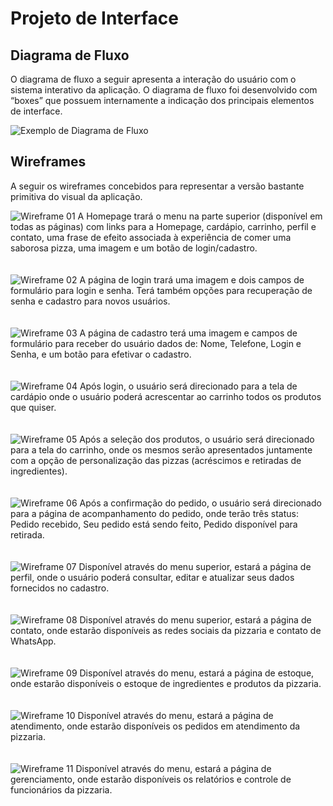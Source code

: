 
# Projeto de Interface

<p align="justify">

## Diagrama de Fluxo

O diagrama de fluxo a seguir apresenta a interação do usuário com o sistema interativo da aplicação. O diagrama de fluxo foi desenvolvido com “boxes” que possuem internamente a indicação dos principais elementos de interface.

![Exemplo de Diagrama de Fluxo](img/Diagramadefluxo2.png)


## Wireframes

A seguir os wireframes concebidos para representar a versão bastante primitiva do visual da aplicação.

![Wireframe 01](img/WF1Homepage.png)
A Homepage trará o menu na parte superior (disponível em todas as páginas) com links para a Homepage, cardápio, carrinho, perfil e contato, uma frase de efeito associada à experiência de comer uma saborosa pizza, uma imagem e um botão de login/cadastro.
<br>
<br>    
![Wireframe 02](img/WF2Login.png)
A página de login trará uma imagem e dois campos de formulário para login e senha. Terá também opções para recuperação de senha e cadastro para novos usuários.
<br>
<br>       
![Wireframe 03](img/WF3Cadastro.png)
A página de cadastro terá uma imagem e campos de formulário para receber do usuário dados de: Nome, Telefone, Login e Senha, e um botão para efetivar o cadastro.
<br>
<br>       
![Wireframe 04](img/WF4Cardapio.png)
Após login, o usuário será direcionado para a tela de cardápio onde o usuário poderá acrescentar ao carrinho todos os produtos que quiser.
<br>
<br>    
![Wireframe 05](img/WF5Carrinho.png)
Após a seleção dos produtos, o usuário será direcionado para a tela do carrinho, onde os mesmos serão apresentados juntamente com a opção de personalização das pizzas (acréscimos e retiradas de ingredientes).
<br>
<br>    
![Wireframe 06](img/WF6Pedido.png)
Após a confirmação do pedido, o usuário será direcionado para a página de acompanhamento do pedido, onde terão três status: Pedido recebido, Seu pedido está sendo feito, Pedido disponível para retirada.
<br>
<br>    
![Wireframe 07](img/WF7Perfil.png)
Disponível através do menu superior, estará a página de perfil, onde o usuário poderá consultar, editar e atualizar seus dados fornecidos no cadastro.
<br>
<br>    
![Wireframe 08](img/WF8Contato.png)
Disponível através do menu superior, estará a página de contato, onde estarão disponíveis as redes sociais da pizzaria e contato de WhatsApp.
<br>
<br>    
![Wireframe 09](img/WF9Estoque.png)
Disponível através do menu, estará a página de estoque, onde estarão disponíveis o estoque de ingredientes e produtos da pizzaria.
<br>
<br>    
![Wireframe 10](img/WF10Atendimento.png)
Disponível através do menu, estará a página de atendimento, onde estarão disponíveis os pedidos em atendimento da pizzaria.
<br>
<br>    
![Wireframe 11](img/WF11Gerenciamento.png)
Disponível através do menu, estará a página de gerenciamento, onde estarão disponíveis os relatórios e controle de funcionários da pizzaria.
 
 </p>
